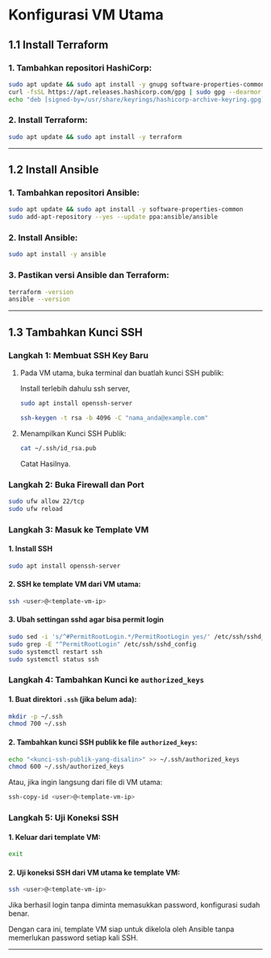 # Konfigurasi VM Utama

## 1.1 Install Terraform
### 1. Tambahkan repositori HashiCorp:
```sh
sudo apt update && sudo apt install -y gnupg software-properties-common curl
curl -fsSL https://apt.releases.hashicorp.com/gpg | sudo gpg --dearmor -o /usr/share/keyrings/hashicorp-archive-keyring.gpg
echo "deb [signed-by=/usr/share/keyrings/hashicorp-archive-keyring.gpg] https://apt.releases.hashicorp.com $(lsb_release -cs) main" | sudo tee /etc/apt/sources.list.d/hashicorp.list
```

### 2. Install Terraform:
```sh
sudo apt update && sudo apt install -y terraform
```

---

## 1.2 Install Ansible
### 1. Tambahkan repositori Ansible:
```sh
sudo apt update && sudo apt install -y software-properties-common
sudo add-apt-repository --yes --update ppa:ansible/ansible
```

### 2. Install Ansible:
```sh
sudo apt install -y ansible
```

### 3. Pastikan versi Ansible dan Terraform:
```sh
terraform -version
ansible --version
```

---

## 1.3 Tambahkan Kunci SSH

### **Langkah 1: Membuat SSH Key Baru**
1. Pada VM utama, buka terminal dan buatlah kunci SSH publik:

   Install terlebih dahulu ssh server,
   ```sh
   sudo apt install openssh-server
   ```

   ```sh
   ssh-keygen -t rsa -b 4096 -C "nama_anda@example.com"
   ```

3. Menampilkan Kunci SSH Publik:
   ```sh
   cat ~/.ssh/id_rsa.pub
   ```

   Catat Hasilnya.

### **Langkah 2: Buka Firewall dan Port**
```sh
sudo ufw allow 22/tcp
sudo ufw reload
```

### **Langkah 3: Masuk ke Template VM**
#### 1. Install SSH
```sh
sudo apt install openssh-server
```
#### 2. SSH ke template VM dari VM utama:
```sh
ssh <user>@<template-vm-ip>
```
#### 3. Ubah settingan sshd agar bisa permit login
```sh
sudo sed -i 's/^#PermitRootLogin.*/PermitRootLogin yes/' /etc/ssh/sshd_config
sudo grep -E "^PermitRootLogin" /etc/ssh/sshd_config
sudo systemctl restart ssh
sudo systemctl status ssh
```

### **Langkah 4: Tambahkan Kunci ke `authorized_keys`**
#### 1. Buat direktori `.ssh` (jika belum ada):
```sh
mkdir -p ~/.ssh
chmod 700 ~/.ssh
```
#### 2. Tambahkan kunci SSH publik ke file `authorized_keys`:
```sh
echo "<kunci-ssh-publik-yang-disalin>" >> ~/.ssh/authorized_keys
chmod 600 ~/.ssh/authorized_keys
```
Atau, jika ingin langsung dari file di VM utama:
```sh
ssh-copy-id <user>@<template-vm-ip>
```

### **Langkah 5: Uji Koneksi SSH**
#### 1. Keluar dari template VM:
```sh
exit
```
#### 2. Uji koneksi SSH dari VM utama ke template VM:
```sh
ssh <user>@<template-vm-ip>
```
Jika berhasil login tanpa diminta memasukkan password, konfigurasi sudah benar.

Dengan cara ini, template VM siap untuk dikelola oleh Ansible tanpa memerlukan password setiap kali SSH.

---
